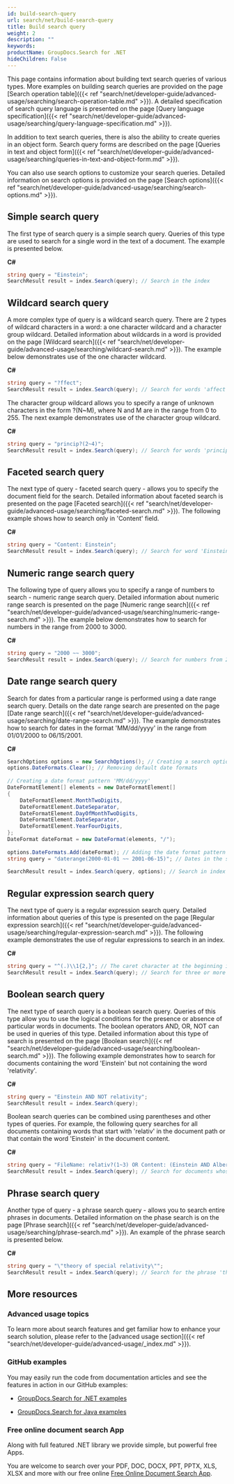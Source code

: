 ```yaml
---
id: build-search-query
url: search/net/build-search-query
title: Build search query
weight: 2
description: ""
keywords: 
productName: GroupDocs.Search for .NET
hideChildren: False
---
```

This page contains information about building text search queries of various types. More examples on building search queries are provided on the page [Search operation table]({{< ref "search/net/developer-guide/advanced-usage/searching/search-operation-table.md" >}}). A detailed specification of search query language is presented on the page [Query language specification]({{< ref "search/net/developer-guide/advanced-usage/searching/query-language-specification.md" >}}).

In addition to text search queries, there is also the ability to create queries in an object form. Search query forms are described on the page [Queries in text and object form]({{< ref "search/net/developer-guide/advanced-usage/searching/queries-in-text-and-object-form.md" >}}).

You can also use search options to customize your search queries. Detailed information on search options is provided on the page [Search options]({{< ref "search/net/developer-guide/advanced-usage/searching/search-options.md" >}}).

## Simple search query

The first type of search query is a simple search query. Queries of this type are used to search for a single word in the text of a document. The example is presented below.

**C#**

```csharp
string query = "Einstein";
SearchResult result = index.Search(query); // Search in the index
```

## Wildcard search query

A more complex type of query is a wildcard search query. There are 2 types of wildcard characters in a word: a one character wildcard and a character group wildcard. Detailed information about wildcards in a word is provided on the page [Wildcard search]({{< ref "search/net/developer-guide/advanced-usage/searching/wildcard-search.md" >}}). The example below demonstrates use of the one character wildcard.

**C#**

```csharp
string query = "?ffect";
SearchResult result = index.Search(query); // Search for words 'affect', 'effect', ets.
```

The character group wildcard allows you to specify a range of unknown characters in the form ?(N~M), where N and M are in the range from 0 to 255. The next example demonstrates use of the character group wildcard.

**C#**

```csharp
string query = "princip?(2~4)";
SearchResult result = index.Search(query); // Search for words 'principal', 'principle', 'principles', 'principally', ets.
```

## Faceted search query

The next type of query - faceted search query - allows you to specify the document field for the search. Detailed information about faceted search is presented on the page [Faceted search]({{< ref "search/net/developer-guide/advanced-usage/searching/faceted-search.md" >}}). The following example shows how to search only in 'Content' field.

**C#**

```csharp
string query = "Content: Einstein";
SearchResult result = index.Search(query); // Search for word 'Einstein' only in 'Content' field
```

## Numeric range search query

The following type of query allows you to specify a range of numbers to search - numeric range search query. Detailed information about numeric range search is presented on the page [Numeric range search]({{< ref "search/net/developer-guide/advanced-usage/searching/numeric-range-search.md" >}}). The example below demonstrates how to search for numbers in the range from 2000 to 3000.

**C#**

```csharp
string query = "2000 ~~ 3000";
SearchResult result = index.Search(query); // Search for numbers from 2000 to 3000
```

## Date range search query

Search for dates from a particular range is performed using a date range search query. Details on the date range search are presented on the page [Date range search]({{< ref "search/net/developer-guide/advanced-usage/searching/date-range-search.md" >}}). The example demonstrates how to search for dates in the format 'MM/dd/yyyy' in the range from 01/01/2000 to 06/15/2001.

**C#**

```csharp
SearchOptions options = new SearchOptions(); // Creating a search options object
options.DateFormats.Clear(); // Removing default date formats
 
// Creating a date format pattern 'MM/dd/yyyy'
DateFormatElement[] elements = new DateFormatElement[]
{
    DateFormatElement.MonthTwoDigits,
    DateFormatElement.DateSeparator,
    DateFormatElement.DayOfMonthTwoDigits,
    DateFormatElement.DateSeparator,
    DateFormatElement.YearFourDigits,
};
DateFormat dateFormat = new DateFormat(elements, "/");
 
options.DateFormats.Add(dateFormat); // Adding the date format pattern to the date format collection
string query = "daterange(2000-01-01 ~~ 2001-06-15)"; // Dates in the search query are always specified in the format 'yyyy-MM-dd'
 
SearchResult result = index.Search(query, options); // Search in index
```

## Regular expression search query

The next type of query is a regular expression search query. Detailed information about queries of this type is presented on the page [Regular expression search]({{< ref "search/net/developer-guide/advanced-usage/searching/regular-expression-search.md" >}}). The following example demonstrates the use of regular expressions to search in an index.

**C#**

```csharp
string query = "^(.)\\1{2,}"; // The caret character at the beginning indicates that this is a regular expression search query
SearchResult result = index.Search(query); // Search for three or more identical characters in a row
```

## Boolean search query

The next type of search query is a boolean search query. Queries of this type allow you to use the logical conditions for the presence or absence of particular words in documents. The boolean operators AND, OR, NOT can be used in queries of this type. Detailed information about this type of search is presented on the page [Boolean search]({{< ref "search/net/developer-guide/advanced-usage/searching/boolean-search.md" >}}). The following example demonstrates how to search for documents containing the word 'Einstein' but not containing the word 'relativity'.

**C#**

```csharp
string query = "Einstein AND NOT relativity";
SearchResult result = index.Search(query);
```

Boolean search queries can be combined using parentheses and other types of queries. For example, the following query searches for all documents containing words that start with 'relativ' in the document path or that contain the word 'Einstein' in the document content.

**C#**

```csharp
string query = "FileName: relativ?(1~3) OR Content: (Einstein AND Albert)";
SearchResult result = index.Search(query); // Search for documents whose paths contain 'relative', 'relativity', ets., or documents containing both 'Einstein' and 'Albert' in the content
```

## Phrase search query

Another type of query - a phrase search query - allows you to search entire phrases in documents. Detailed information on the phase search is on the page [Phrase search]({{< ref "search/net/developer-guide/advanced-usage/searching/phrase-search.md" >}}). An example of the phrase search is presented below.

**C#**

```csharp
string query = "\"theory of special relativity\"";
SearchResult result = index.Search(query); // Search for the phrase 'theory of special relativity'
```

## More resources

### Advanced usage topics

To learn more about search features and get familiar how to enhance your search solution, please refer to the [advanced usage section]({{< ref "search/net/developer-guide/advanced-usage/_index.md" >}}).

### GitHub examples

You may easily run the code from documentation articles and see the features in action in our GitHub examples:

*   [GroupDocs.Search for .NET examples](https://github.com/groupdocs-search/GroupDocs.Search-for-.NET)
    
*   [GroupDocs.Search for Java examples](https://github.com/groupdocs-search/GroupDocs.Search-for-Java)
    

### Free online document search App

Along with full featured .NET library we provide simple, but powerful free Apps.

You are welcome to search over your PDF, DOC, DOCX, PPT, PPTX, XLS, XLSX and more with our free online [Free Online Document Search App](https://products.groupdocs.app/search).
